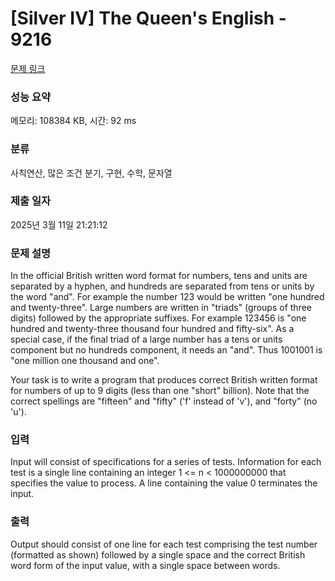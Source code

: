 # [Silver IV] The Queen's English - 9216 

[문제 링크](https://www.acmicpc.net/problem/9216) 

### 성능 요약

메모리: 108384 KB, 시간: 92 ms

### 분류

사칙연산, 많은 조건 분기, 구현, 수학, 문자열

### 제출 일자

2025년 3월 11일 21:21:12

### 문제 설명

<p>In the official British written word format for numbers, tens and units are separated by a hyphen, and hundreds are separated from tens or units by the word "and". For example the number 123 would be written "one hundred and twenty-three". Large numbers are written in "triads" (groups of three digits) followed by the appropriate suffixes. For example 123456 is "one hundred and twenty-three thousand four hundred and fifty-six". As a special case, if the final triad of a large number has a tens or units component but no hundreds component, it needs an "and". Thus 1001001 is "one million one thousand and one".</p>

<p>Your task is to write a program that produces correct British written format for numbers of up to 9 digits (less than one "short" billion). Note that the correct spellings are "fifteen" and "fifty" ('f' instead of 'v'), and "forty" (no 'u').</p>

### 입력 

 <p>Input will consist of specifications for a series of tests. Information for each test is a single line containing an integer 1 <= n < 1000000000 that specifies the value to process. A line containing the value 0 terminates the input.</p>

### 출력 

 <p>Output should consist of one line for each test comprising the test number (formatted as shown) followed by a single space and the correct British word form of the input value, with a single space between words.</p>

